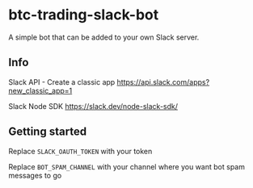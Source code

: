 # btc-trading-slack-bot

A simple bot that can be added to your own Slack server.

## Info
Slack API - Create a classic app https://api.slack.com/apps?new_classic_app=1

Slack Node SDK https://slack.dev/node-slack-sdk/

## Getting started

Replace `SLACK_OAUTH_TOKEN` with your token

Replace `BOT_SPAM_CHANNEL` with your channel where you want bot spam messages to go